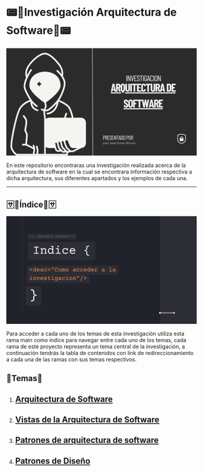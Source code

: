 # **📟📃Investigación Arquitectura de Software📃📟**

![Portada](https://github.com/JuanJoseDuranRinconCAMPUS2/Investigacion-Arquitectura-Software/blob/main/imgs/investigacion.png?raw=true)

En este repositorio encontraras una investigación realizada acerca de la arquitectura de software en la cual se encontrara información respectiva a dicha arquitectura, sus diferentes apartados y los ejemplos de cada una.

------

## 🈂️📃Índice📃🈂️

![Indice](https://github.com/JuanJoseDuranRinconCAMPUS2/Investigacion-Arquitectura-Software/blob/main/imgs/investigacionIndice.png?raw=true)

Para acceder a cada uno de los temas de esta investigación utiliza esta rama main como índice para navegar entre cada uno de los temas, cada rama de este proyecto representa un tema central de la investigación, a continuación tendrás la tabla de contenidos con link de redireccionamiento a cada una de las ramas con sus temas respectivos.

## **🎫Temas🎫**

1. ## [Arquitectura de Software](https://github.com/JuanJoseDuranRinconCAMPUS2/Investigacion-Arquitectura-Software/tree/Arquitectura-Software)

1. ## [Vistas de  la Arquitectura de Software](https://github.com/JuanJoseDuranRinconCAMPUS2/Investigacion-Arquitectura-Software/tree/Vistas-Arquitectura-Software)

3. ## [Patrones de arquitectura de software](https://github.com/JuanJoseDuranRinconCAMPUS2/Investigacion-Arquitectura-Software/tree/Patrones-Arquitectura-Software)

4. ## [Patrones de Diseño](https://github.com/JuanJoseDuranRinconCAMPUS2/Investigacion-Arquitectura-Software/tree/Patrones-Diseño-Software)

[^Importante]: Con el avance de la  investigación se agregaran mas elementos al índice.

